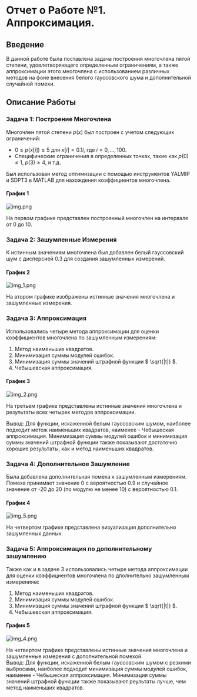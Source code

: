 # Отчет о Работе №1. Аппроксимация.

## Введение

В данной работе была поставлена задача построения многочлена пятой степени, удовлетворяющего определенным ограничениям, а также аппроксимации этого многочлена с использованием различных методов на фоне внесения белого гауссовского шума и дополнительной случайной помехи.

## Описание Работы

### Задача 1: Построение Многочлена

Многочлен пятой степени $`p(x)`$ был построен с учетом следующих ограничений:
- $`0 \leq p(x[i]) \leq 5 `$  для $`x[i] = 0.1i `$, где $` i = 0, ..., 100 `$.
- Специфические ограничения в определенных точках, такие как $` p(0) \leq 1 `$, $` p(3) \geq 4 `$, и т.д.

Был использован метод оптимизации с помощью инструментов YALMIP и SDPT3 в MATLAB для нахождения коэффициентов многочлена.

#### График 1
![img.png](graphs/img.png)

На первом графике представлен построенный многочлен на интервале от 0 до 10.

### Задача 2: Зашумленные Измерения

К истинным значениям многочлена был добавлен белый гауссовский шум с дисперсией 0.3 для создания зашумленных измерений.

#### График 2
![img_1.png](graphs/img_1.png)

На втором графике изображены истинные значения многочлена и зашумленные измерения.

### Задача 3: Аппроксимация

Использовались четыре метода аппроксимации для оценки коэффициентов многочлена по зашумленным измерениям:
1. Метод наименьших квадратов.
2. Минимизация суммы модулей ошибок.
3. Минимизация суммы значений штрафной функции $` \sqrt{|t|} `$.
4. Чебышевская аппроксимация.

#### График 3
![img_2.png](graphs/img_2.png)

На третьем графике представлены истинные значения многочлена и результаты всех четырех методов аппроксимации.

Вывод: Для функции, искаженной белым гауссовским шумом, наиболее подходит метож наименьших квадратов, наименее - Чебышеская аппроксимация.
Минимизация суммы модулей ошибок и минимизация суммы значений штрафной функции также показывают достаточно хорошие результаты, как и метод наименьших квадратов.

### Задача 4: Дополнительное Зашумление

Была добавлена дополнительная помеха к зашумленным измерениям. Помеха принимает значение 0 с вероятностью 0.9 и случайное значение от -20 до 20 (по модулю не менее 10) с вероятностью 0.1.

#### График 4
![img_5.png](graphs/img_5.png)

На четвертом графике представлена визуализация дополнительно зашумленных данных.

### Задача 5: Аппроксимация по дополнительному зашумлению

Также как и в задаче 3 использовались четыре метода аппроксимации для оценки коэффициентов многочлена по дполнительно зашумленным измерениям:
1. Метод наименьших квадратов.
2. Минимизация суммы модулей ошибок.
3. Минимизация суммы значений штрафной функции $` \sqrt{|t|} `$.
4. Чебышевская аппроксимация.

#### График 5
![img_4.png](graphs/img_4.png)

На четвертом графике представлены истинные значения многочлена и зашумленные измерения с дополнительной помехой.    
Вывод: Для функции, искаженной белым гауссовским шумом с резкими выбросами, наиболее подходит минимизация суммы модулей ошибок, наименее - Чебышеская аппроксимация.
Минимизация суммы значений штрафной функции также показывают реультаты лучше, чем метод наименьших квадратов. 

